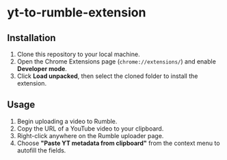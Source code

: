 # yt-to-rumble-extension

## Installation

1. Clone this repository to your local machine.  
2. Open the Chrome Extensions page (`chrome://extensions/`) and enable **Developer mode**.  
3. Click **Load unpacked**, then select the cloned folder to install the extension.

## Usage

1. Begin uploading a video to Rumble.  
2. Copy the URL of a YouTube video to your clipboard.  
3. Right-click anywhere on the Rumble uploader page.  
4. Choose **"Paste YT metadata from clipboard"** from the context menu to autofill the fields.
